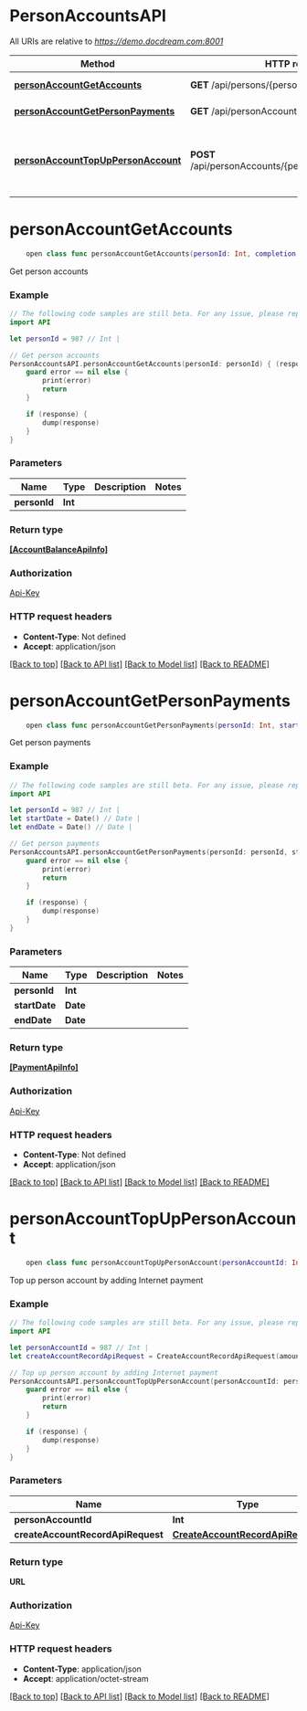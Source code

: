 # PersonAccountsAPI

All URIs are relative to *https://demo.docdream.com:8001*

Method | HTTP request | Description
------------- | ------------- | -------------
[**personAccountGetAccounts**](PersonAccountsAPI.md#personaccountgetaccounts) | **GET** /api/persons/{personId}/accounts | Get person accounts
[**personAccountGetPersonPayments**](PersonAccountsAPI.md#personaccountgetpersonpayments) | **GET** /api/personAccounts/{personId}/records | Get person payments
[**personAccountTopUpPersonAccount**](PersonAccountsAPI.md#personaccounttopuppersonaccount) | **POST** /api/personAccounts/{personAccountId}/records | Top up person account by adding Internet payment


# **personAccountGetAccounts**
```swift
    open class func personAccountGetAccounts(personId: Int, completion: @escaping (_ data: [AccountBalanceApiInfo]?, _ error: Error?) -> Void)
```

Get person accounts

### Example
```swift
// The following code samples are still beta. For any issue, please report via http://github.com/OpenAPITools/openapi-generator/issues/new
import API

let personId = 987 // Int | 

// Get person accounts
PersonAccountsAPI.personAccountGetAccounts(personId: personId) { (response, error) in
    guard error == nil else {
        print(error)
        return
    }

    if (response) {
        dump(response)
    }
}
```

### Parameters

Name | Type | Description  | Notes
------------- | ------------- | ------------- | -------------
 **personId** | **Int** |  | 

### Return type

[**[AccountBalanceApiInfo]**](AccountBalanceApiInfo.md)

### Authorization

[Api-Key](../README.md#Api-Key)

### HTTP request headers

 - **Content-Type**: Not defined
 - **Accept**: application/json

[[Back to top]](#) [[Back to API list]](../README.md#documentation-for-api-endpoints) [[Back to Model list]](../README.md#documentation-for-models) [[Back to README]](../README.md)

# **personAccountGetPersonPayments**
```swift
    open class func personAccountGetPersonPayments(personId: Int, startDate: Date, endDate: Date, completion: @escaping (_ data: [PaymentApiInfo]?, _ error: Error?) -> Void)
```

Get person payments

### Example
```swift
// The following code samples are still beta. For any issue, please report via http://github.com/OpenAPITools/openapi-generator/issues/new
import API

let personId = 987 // Int | 
let startDate = Date() // Date | 
let endDate = Date() // Date | 

// Get person payments
PersonAccountsAPI.personAccountGetPersonPayments(personId: personId, startDate: startDate, endDate: endDate) { (response, error) in
    guard error == nil else {
        print(error)
        return
    }

    if (response) {
        dump(response)
    }
}
```

### Parameters

Name | Type | Description  | Notes
------------- | ------------- | ------------- | -------------
 **personId** | **Int** |  | 
 **startDate** | **Date** |  | 
 **endDate** | **Date** |  | 

### Return type

[**[PaymentApiInfo]**](PaymentApiInfo.md)

### Authorization

[Api-Key](../README.md#Api-Key)

### HTTP request headers

 - **Content-Type**: Not defined
 - **Accept**: application/json

[[Back to top]](#) [[Back to API list]](../README.md#documentation-for-api-endpoints) [[Back to Model list]](../README.md#documentation-for-models) [[Back to README]](../README.md)

# **personAccountTopUpPersonAccount**
```swift
    open class func personAccountTopUpPersonAccount(personAccountId: Int, createAccountRecordApiRequest: CreateAccountRecordApiRequest, completion: @escaping (_ data: URL?, _ error: Error?) -> Void)
```

Top up person account by adding Internet payment

### Example
```swift
// The following code samples are still beta. For any issue, please report via http://github.com/OpenAPITools/openapi-generator/issues/new
import API

let personAccountId = 987 // Int | 
let createAccountRecordApiRequest = CreateAccountRecordApiRequest(amount: 123, transactionDateTime: Date()) // CreateAccountRecordApiRequest | 

// Top up person account by adding Internet payment
PersonAccountsAPI.personAccountTopUpPersonAccount(personAccountId: personAccountId, createAccountRecordApiRequest: createAccountRecordApiRequest) { (response, error) in
    guard error == nil else {
        print(error)
        return
    }

    if (response) {
        dump(response)
    }
}
```

### Parameters

Name | Type | Description  | Notes
------------- | ------------- | ------------- | -------------
 **personAccountId** | **Int** |  | 
 **createAccountRecordApiRequest** | [**CreateAccountRecordApiRequest**](CreateAccountRecordApiRequest.md) |  | 

### Return type

**URL**

### Authorization

[Api-Key](../README.md#Api-Key)

### HTTP request headers

 - **Content-Type**: application/json
 - **Accept**: application/octet-stream

[[Back to top]](#) [[Back to API list]](../README.md#documentation-for-api-endpoints) [[Back to Model list]](../README.md#documentation-for-models) [[Back to README]](../README.md)

